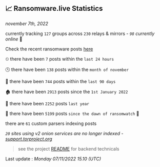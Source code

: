 
## 📈 Ransomware.live Statistics
_november 7th, 2022_

currently tracking `127` groups across `230` relays & mirrors - _`98` currently online_ 📡

Check the recent ransomware posts [here](https://www.ransomware.live/#/recentposts)


⏲ there have been `7` posts within the `last 24 hours`

🕓 there have been `138` posts within the `month of november`

📅 there have been `744` posts within the `last 90 days`

🏚 there have been `2913` posts since the `1st January 2022`

🚀 there have been `2252` posts `last year`

🦕 there have been `5199` posts `since the dawn of ransomwatch` 🐣

there are `61` custom parsers indexing posts

_`20` sites using v2 onion services are no longer indexed - [support.torproject.org](https://support.torproject.org/onionservices/v2-deprecation/)_

> see the project [README](https://github.com/jmousqueton/ransomwatch#readme) for backend technicals



Last update : _Monday 07/11/2022 15.10 (UTC)_

